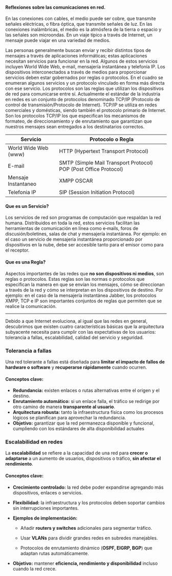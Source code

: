 #### Reflexiones sobre las comunicaciones en red. 

En las conexiones con cables, el medio puede ser cobre, que transmite señales eléctricas,
o fibra óptica, que transmite señales de luz. En las conexiones inalámbricas, el medio es la atmósfera de la tierra o espacio y las señales son microondas. En un viaje típico a través de Internet, un mensaje puede viajar en una variedad de medios.

Las personas generalmente buscan enviar y recibir distintos tipos de mensajes a través de aplicaciones informáticas; estas aplicaciones necesitan servicios para funcionar en la red. Algunos de estos servicios incluyen World Wide Web, e‐mail, mensajería instantánea y telefonía IP. Los dispositivos interconectados a través de medios para proporcionar servicios deben estar gobernados por reglas o protocolos. En el cuadro se enumeran algunos servicios y un protocolo vinculado en forma más directa con ese servicio.
Los protocolos son las reglas que utilizan los dispositivos de red para comunicarse entre sí. Actualmente el estándar de la industria en redes es un conjunto de protocolos denominado TCP/IP (Protocolo de control de transmisión/Protocolo de Internet). TCP/IP se utiliza en redes comerciales y domésticas, siendo también el protocolo primario de Internet. Son los protocolos TCP/IP los que especifican los mecanismos de formateo, de direccionamiento y
de enrutamiento que garantizan que nuestros mensajes sean entregados a los destinatarios correctos.


| Servicio             | Protocolo o Regla                                                                                                             |
| -------------------- | ----------------------------------------------------------------------------------------------------------------------------- |
| World Wide Web (www) | HTTP                                                                                           (Hypertext Transport Protocol) |
| E-mail               | SMTP (Simple Mail Transport Protocol)                                         POP (Post Office Protocol)                      |
| Mensaje Instantaneo  | XMPP  OSCAR                                                                                                                   |
| Telefonia IP         | SIP (Session Initiation Protocol)                                                                                             |

#### Que es un Servicio? 
Los servicios de red son programas de computación que respaldan la red humana. Distribuidos en toda la red, estos servicios facilitan las herramientas de comunicación en línea como e‐mails, foros de discusión/boletines, salas de chat y mensajería instantánea. Por ejemplo: en el caso un servicio de mensajería instantánea proporcionado por dispositivos en la nube, debe ser accesible tanto para el emisor como para el receptor.

#### Que es una Regla? 
Aspectos importantes de las redes que **no son dispositivos ni medios**, son reglas o protocolos. Estas reglas son las normas o protocolos que especifican la manera en que se envían los mensajes, cómo se direccionan a través de la red y cómo se interpretan en los dispositivos de destino. Por ejemplo: en el caso de la mensajería instantánea Jabber, los
protocolos XMPP, TCP e IP son importantes conjuntos de reglas que permiten que se realice la comunicación.

--- 

 Debido a que Internet evoluciona, al igual que las redes en general, descubrimos que existen cuatro características básicas que la arquitectura subyacente necesita para cumplir con las expectativas de los usuarios: tolerancia a fallas, escalabilidad, calidad del servicio y seguridad.

### Tolerancia a fallas 
Una red tolerante a fallas está diseñada para **limitar el impacto de fallos de hardware o software** y **recuperarse rápidamente** cuando ocurren.
#### Conceptos clave:
- **Redundancia:** existen enlaces o rutas alternativas entre el origen y el destino.
- **Enrutamiento automático:** si un enlace falla, el tráfico se redirige por otro camino de manera **transparente al usuario**.
- **Arquitectura robusta:** tanto la infraestructura física como los procesos lógicos se planifican para aprovechar la redundancia.
- **Objetivo:** garantizar que la red permanezca disponible y funcional, cumpliendo con los estándares de alta disponibilidad actuales

### **Escalabilidad en redes**
La **escalabilidad** se refiere a la capacidad de una red para **crecer o adaptarse** a un aumento de usuarios, dispositivos o tráfico, **sin afectar el rendimiento**.
#### Conceptos clave:
- **Crecimiento controlado:** la red debe poder expandirse agregando más dispositivos, enlaces o servicios.
    
- **Flexibilidad:** la infraestructura y los protocolos deben soportar cambios sin interrupciones importantes.
    
- **Ejemplos de implementación:**
    
    - Añadir **routers y switches** adicionales para segmentar tráfico.
        
    - Usar **VLANs** para dividir grandes redes en subredes manejables.
        
    - Protocolos de enrutamiento dinámico (**OSPF, EIGRP, BGP**) que adaptan rutas automáticamente.
        
- **Objetivo:** mantener **eficiencia, rendimiento y disponibilidad** incluso cuando la red crece.